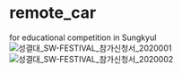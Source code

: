 # remote_car
for educational competition in Sungkyul
![성결대_SW-FESTIVAL_참가신청서_2020001](https://user-images.githubusercontent.com/50034678/109298693-55bfb300-7877-11eb-8501-ed6dabd9e0f0.jpg)
![성결대_SW-FESTIVAL_참가신청서_2020002](https://user-images.githubusercontent.com/50034678/109298699-56f0e000-7877-11eb-906d-2a6f3ff985fe.jpg)
